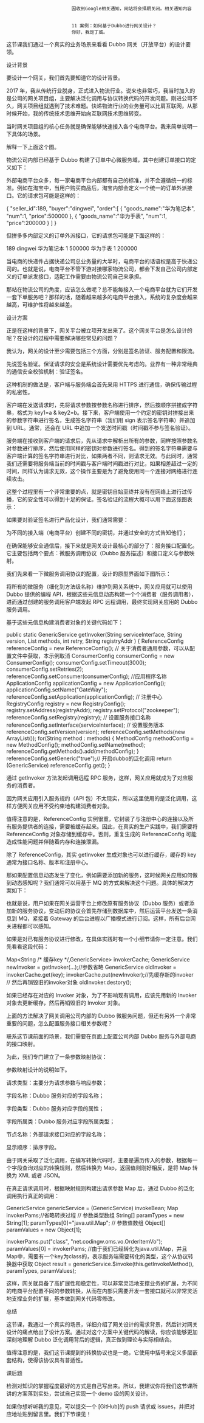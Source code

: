 
                            
                            因收到Google相关通知，网站将会择期关闭。相关通知内容
                            
                            
                            11 案例：如何基于Dubbo进行网关设计？
                            你好，我是丁威。

这节课我们通过一个真实的业务场景来看看 Dubbo 网关（开放平台）的设计要领。

设计背景

要设计一个网关，我们首先要知道它的设计背景。

2017 年，我从传统行业脱身，正式进入物流行业。说来也非常巧，我当时加入的是公司的网关项目组，主要解决泛化调用与协议转换代码的开发问题。刚进公司不久，网关项目组就遇到了技术难题。快递物流行业的业务量可以比肩互联网，从那时候开始，我的传统技术思维开始向互联网技术思维转变。

当时网关项目组的核心任务就是确保能够快速接入各个电商平台。我来简单说明一下具体的场景。



解释一下上面这个图。

物流公司内部已经基于 Dubbo 构建了订单中心微服务域，其中创建订单接口的定义如下：



外部电商平台众多，每一家电商平台内部都有自己的标准，并不会遵循统一的标准。例如在淘宝中，当用户购买商品后，淘宝内部会定义一个统一的订单外派接口。它的请求包可能是这样的：

{
  "seller_id":189,
  "buyer":"dingwei",
  "order":[
    {
      "goods_name":"华为笔记本",
      "num":1,
      "price":500000
    },
    {
      "goods_name":"华为手表",
      "num":1,
      "price":200000
    }
  ]
}


但拼多多内部定义的订单外派接口，它的请求包可能是下面这样的：

<order>
  <seller_uid>189</seller_uid>
  <buyer_uid>dingwei</buyer_uid>
  <order_items>
    <order_item>
      <goods_name>华为笔记本</goods_name>
      <num>1</num>
      <price>500000</price>
    </order_item>
    <order_item>
      <goods_name>华为手表</goods_name>
      <num>1</num>
      <price>200000</price>
    </order_item>
  </order_items>
</order>


当电商的快递件占据快递公司总业务量的大半时，电商平台的话语权是高于快递公司的。也就是说，电商平台不管下游对接哪家物流公司，都会下发自己公司内部定义的订单派发接口，适配工作需要由物流公司自己来承担。

那站在物流公司的角度，应该怎么做呢？总不能每接入一个电商平台就为它们开发一套下单服务吧？那样的话，随着越来越多的电商平台接入，系统的复杂度会越来越高，可维护性将越来越差。

设计方案

正是在这样的背景下，网关平台被立项开发出来了。这个网关平台是怎么设计的呢？在设计的过程中需要解决哪些常见的问题？

我认为，网关的设计至少需要包括三个方面，分别是签名验证、服务配置和限流。

先说签名验证。保证请求的安全是系统设计需要优先考虑的。业界有一种非常经典的通信安全校验机制：验证签名。

这种机制的做法是，客户端与服务端会首先采用 HTTPS 进行通信，确保传输过程的私密性。

客户端在发送请求时，先将请求参数按参数名称进行排序，然后按顺序拼接成字符串，格式为 key1=a & key2=b。接下来，客户端使用一个约定的密钥对拼接出来的参数字符串进行签名，生成签名字符串（我们用 sign 表示签名字符串）并追加到 URL。通常，还会在 URL 中追加一个发送时间戳（时间戳不参与签名验证）。

服务端在接收到客户端的请求后，先从请求中解析出所有的参数，同样按照参数名对参数进行排序，然后使用同样的密钥对参数进行签名。得到的签名字符串需要与客户端计算的签名字符串进行对比，如果两者不同，则请求无效。与此同时，通常我们还需要将服务端当前的时间戳与客户端时间戳进行对比，如果相差超过一定的时间，同样认为请求无效，这个操作主要是为了避免使用同一个连接对网络进行连续攻击。

这整个过程里有一个非常重要的点，就是密钥自始至终并没有在网络上进行过传播，它的安全性可以得到十足的保证。签名验证的流程大概可以用下面这张图表示：



如果要对验证签名进行产品化设计，我们通常需要：


为不同的接入端（电商平台）创建不同的密钥，并通过安全的方式告知他们；

在确保能够安全通信后，接下来就是网关设计最核心的部分了：服务接口配置化。它主要包括两个要点：微服务调用协议（Dubbo 服务描述）和接口定义与参数映射。


我们先来看一下微服务调用协议的配置，设计的原型界面如下图所示：



将所有的微服务（细化到方法级名称）维护到网关系统中，网关应用就可以使用 Dubbo 提供的编程 API，根据这些元信息动态构建一个个消费者（服务调用者），进而通过创建的服务调用客户端发起 RPC 远程调用，最终实现网关应用的 Dubbo 服务调用。

基于这些元信息构建消费者对象的关键代码如下：

public static GenericService getInvoker(String serviceInterface, String version, List<String> methods, int retry, String registryAddr ) {
        ReferenceConfig referenceConfig = new ReferenceConfig();
        // 关于消费者通用参数，可以从配置文件中获取，本示例取消
        ConsumerConfig consumerConfig = new ConsumerConfig();
        consumerConfig.setTimeout(3000);
        consumerConfig.setRetries(2);
        referenceConfig.setConsumer(consumerConfig);
        //应用程序名称
        ApplicationConfig applicationConfig = new ApplicationConfig();
        applicationConfig.setName("GateWay");
        referenceConfig.setApplication(applicationConfig);
        // 注册中心
        RegistryConfig registry = new RegistryConfig();
        registry.setAddress(registryAddr);
        registry.setProtocol("zookeeper");
        referenceConfig.setRegistry(registry);
        // 设置服务接口名称
        referenceConfig.setInterface(serviceInterface);
        // 设置服务版本
        referenceConfig.setVersion(version);
        referenceConfig.setMethods(new ArrayList<MethodConfig>());
        for(String method : methods) {
            MethodConfig methodConfig = new MethodConfig();
            methodConfig.setName(method);
            referenceConfig.getMethods().add(methodConfig);
        }
        referenceConfig.setGeneric("true");// 开启dubbo的泛化调用
        return (GenericService) referenceConfig.get();
    }


通过 getInvoker 方法发起调用远程 RPC 服务，这样，网关应用就成为了对应服务的消费者。

因为网关应用引入服务规约（API 包）不太现实，所以这里使用的是泛化调用，这样方便网关应用不受约束地构建消费者对象。

值得注意的是，ReferenceConfig 实例很重，它封装了与注册中心的连接以及所有服务提供者的连接，需要被缓存起来。因此，在真实的生产实践中，我们需要将 ReferenceConfig 对象存储到缓存中。否则，重复生成的 ReferenceConfig 可能造成性能问题并伴随着内存和连接泄漏。

除了 ReferenceConfig，其实 getInvoker 生成对象也可以进行缓存，缓存的 key 通常为接口名称、版本和注册中心。

那如果配置信息动态发生了变化，例如需要添加新的服务，这时候网关应用如何做到动态感知呢？我们通常可以用基于 MQ 的方式来解决这个问题。具体的解决方案如下：



也就是说，用户如果在网关运营平台上修改原有服务协议（Dubbo 服务）或者添加新的服务协议，变动后的协议会首先存储到数据库中，然后运营平台发送一条消息到 MQ，紧接着 Gateway 的后台进程以广播模式进行订阅。这样，所有后台网关进程都可以感知。

如果是对已有服务协议进行修改，在具体实践时有一个小细节请你一定注意。我们先看看这段代码：

Map<String /* 缓存key */,GenericService> invokerCache;
GenericService newInvoker = getInvoker(...);//参数省略
GenericService oldInvoker = invokerCache.get(key);
invokerCache.put(newInvoker);//先缓存新的invoker
// 然后再销毁旧的invoker对象
oldInvoker.destory();


如果已经存在对应的 Invoker 对象，为了不影响现有调用，应该先用新的 Invoker 对象去更新缓存，然后再销毁旧的 Invoker 对象。

上面的方法解决了网关调用公司内部的 Dubbo 微服务问题，但还有另外一个非常重要的问题，怎么配置服务接口相关参数呢？

联系这节课前面的场景，我们需要在页面上配置公司内部 Dubbo 服务与外部电商的接口映射。



为此，我们专门建立了一条参数映射协议：



参数映射设计的说明如下。


请求类型：主要分为请求参数与响应参数；

字段名称：Dubbo 服务对应的字段名称；

字段类型：Dubbo 服务对应字段的属性；

字段所属类：Dubbo 服务对应字段所属类型；

节点名称：外部请求接口对应的字段名称；

显示顺序：排序字段。


由于网关采取了泛化调用，在编写转换代码时，主要是遍历传入的参数，根据每一个字段查询对应的转换规则，然后转换为 Map，返回值则刚好相反，是将 Map 转换为 XML 或者 JSON。

在真正请求调用时，根据映射规则构建出请求参数 Map 后，通过 Dubbo 的泛化调用执行真正的调用：

GenericService genericService = (GenericService) invokeBean;
Map invokerPams;//省略转换过程
// 参数类型数组
String[] paramTypes = new String[1];
paramTypes[0]="java.util.Map";
// 参数值数组
Object[] paramValues = new Object[1];

invokerPams.put("class", "net.codingw.oms.vo.OrderItemVo");
paramValues[0] = invokerPams;
//由于我们已经转化为java.util.Map，并且Map中，需要有一个key为class的，表示服务端需要转化的类型，这个从协议转换器中获取
Object result = genericService.$invoke(this.getInvokeMethod(), paramTypes, paramValues);


这样，网关就具备了高扩展性和稳定性，可以非常灵活地支撑业务的扩展，为不同的电商平台配置不同的参数转换，从而在内部只需要开发一套接口就可以非常灵活地支撑业务的扩展，基本做到网关代码零修改。

总结

这节课，我通过一个真实的场景，详细介绍了网关设计的需求背景，然后针对网关设计的痛点给出了设计方案。通过对这个方案中关键代码的解读，你应该能够更加深刻地理解 Dubbo 泛化调用背后的逻辑，真正做到理论与实际相结合。

值得注意的是，我们这节课提到的转换协议也是一绝，它使用中括号来定义多层嵌套结构，使得该协议具有普适性。

课后题

检测对知识的掌握程度最好的方式是自己写出来。所以，我建议你将我们这节课所讲的方案落到实处，尝试自己实现一个 demo 级的网关设计。

如果你想听听我的意见，可以提交一个 [GitHub]的 push 请求或 issues，并把对应地址贴到留言里。我们下节课见！

                        
                        
                            